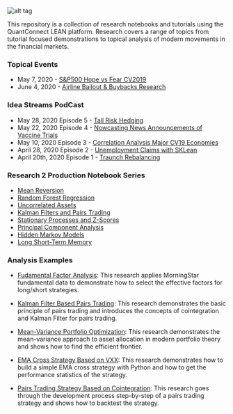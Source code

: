 ![alt tag](https://cdn.quantconnect.com/research/i/research-banner.png)

This repository is a collection of research notebooks and tutorials using the QuantConnect LEAN platform. Research covers a range of topics from tutorial focused demonstrations to topical analysis of modern movements in the financial markets. 

### Topical Events

 - May 7, 2020 - [S&P500 Hope vs Fear CV2019](https://github.com/QuantConnect/Research/blob/master/Topical/20200507_hopevfear_research.ipynb)
 - June 4, 2020 - [Airline Bailout & Buybacks Research](https://github.com/QuantConnect/Research/blob/master/Topical/20200601_airlinebuybacks_research.ipynb)

### Idea Streams PodCast

 - May 28, 2020 Episode 5 - [Tail Risk Hedging](https://www.youtube.com/watch?v=dA7VaQvpCGg&t=1s)
 - May 22, 2020 Episode 4 - [Nowcasting News Announcements of Vaccine Trials](https://www.youtube.com/watch?v=ZmatDMCvKTE&t=686s)
 - May 10, 2020 Episode 3 - [Correlation Analysis Major CV19 Economies](https://www.youtube.com/watch?v=wflTPzl9YF4)
 - April 28, 2020 Episode 2 - [Unemployment Claims with SKLean](https://www.youtube.com/watch?v=VCf9e0S4rDg)
 - April 20th, 2020 Episode 1 - [Traunch Rebalancing](https://www.youtube.com/watch?v=q1VjM1nHPfE)
 
### Research 2 Production Notebook Series

 - [Mean Reversion](https://github.com/QuantConnect/Research/blob/master/Research2Production/Python/01%20Mean%20Reversion.ipynb)
 - [Random Forest Regression](https://github.com/QuantConnect/Research/blob/master/Research2Production/Python/02%20Random%20Forest%20Regression.ipynb)
 - [Uncorrelated Assets](https://github.com/QuantConnect/Research/blob/master/Research2Production/Python/03%20Uncorrelated%20Assets.ipynb)
 - [Kalman Filters and Pairs Trading](https://github.com/QuantConnect/Research/blob/master/Research2Production/Python/04%20Kalman%20Filters%20and%20Pairs%20Trading.ipynb)
 - [Stationary Processes and Z-Scores](https://github.com/QuantConnect/Research/blob/master/Research2Production/Python/05%20Stationary%20Processes%20and%20Z-Scores.ipynb)
 - [Principal Component Analysis](https://github.com/QuantConnect/Research/blob/master/Research2Production/Python/06%20Principal%20Component%20Analysis.ipynb)
 - [Hidden Markov Models](https://github.com/QuantConnect/Research/blob/master/Research2Production/Python/07%20Hidden%20Markov%20Models.ipynb)
 - [Long Short-Term Memory](https://github.com/QuantConnect/Research/blob/master/Research2Production/Python08%20Long%20Short-Term%20Memory.ipynb)

### Analysis Examples  
 - [Fudamental Factor Analysis](https://github.com/QuantConnect/Research/blob/master/Analysis/01%20Fundamental%20Factor%20Analysis.ipynb): This research applies MorningStar fundamental data to demonstrate how to select the effective factors for long/short strategies. 

 - [Kalman Filter Based Pairs Trading](https://github.com/QuantConnect/Research/blob/master/Analysis/02%20Kalman%20Filter%20Based%20Pairs%20Trading.ipynb): This research demonstrates the basic principle of pairs trading and introduces the concepts of cointegration and Kalman Filter for pairs trading.

 - [Mean-Variance Portfolio Optimization](https://github.com/QuantConnect/Research/blob/master/Analysis/03%20Mean-Variance%20Portfolio%20Optimization%20.ipynb): This research demonstrates the mean-variance approach to asset allocation in modern portfolio theory and shows how to find the efficient frontier.

 - [EMA Cross Strategy Based on VXX](https://github.com/QuantConnect/Research/blob/master/Analysis/04%20EMA%20Cross%20Strategy%20Based%20on%20VXX.ipynb): This research demonstrates how to build a simple EMA cross strategy with Python and how to get the performance statistics of the strategy.

 - [Pairs Trading Strategy Based on Cointegration](https://github.com/QuantConnect/Research/blob/master/Analysis/05%20Pairs%20Trading%20Strategy%20Based%20on%20Cointegration.ipynb): This research goes through the development process step-by-step of a pairs trading strategy and shows how to backtest the strategy.
